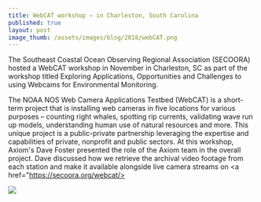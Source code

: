 ```yaml
---
title: WebCAT workshop – in Charleston, South Carolina
published: true
layout: post
image_thumb: /assets/images/blog/2018/webCAT.png
---
```


The Southeast Coastal Ocean Observing Regional Association (SECOORA) hosted a WebCAT workshop in November in Charleston, SC 
as part of the workshop titled Exploring Applications, Opportunities and Challenges to using Webcams for Environmental Monitoring. 

The NOAA NOS Web Camera Applications Testbed (WebCAT) is a short-term project that is installing web cameras in five locations 
for various purposes – counting right whales, spotting rip currents, validating wave run up models, 
understanding human use of natural resources and more. This unique project is a public-private partnership 
leveraging the expertise and capabilities of private, nonprofit and public sectors. At this workshop, Axiom's Dave Foster 
presented the role of the Axiom team in the overall project. Dave discussed how we retrieve the archival video footage from 
each station and make it available alongside live camera streams on <a href="https://secoora.org/webcat/>

<img src="/axiom-data-science.github.io/assets/images/blog/2018/webCAT.png" class="img-responsive center-block"/>
